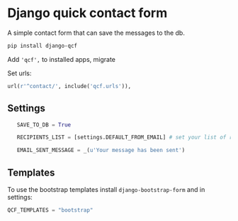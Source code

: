 # Django quick contact form

A simple contact form that can save the messages to the db.

   ```bash
   pip install django-qcf
   ```

Add `'qcf',` to installed apps, migrate

Set urls:

   ```python
   url(r'^contact/', include('qcf.urls')),
   ```

## Settings

```python
   SAVE_TO_DB = True

   RECIPIENTS_LIST = [settings.DEFAULT_FROM_EMAIL] # set your list of recipients in this setting

   EMAIL_SENT_MESSAGE = _(u'Your message has been sent')
   ```

## Templates

To use the bootstrap templates install `django-bootstrap-form` and in settings:

   ```python
   QCF_TEMPLATES = "bootstrap"
   ```